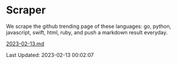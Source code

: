 # Scraper

We scrape the github trending page of these languages: go, python, javascript, swift, html, ruby, and push a markdown result everyday.

[2023-02-13.md](https://github.com/henson/Scraper/blob/master/2023-02-13.md)

Last Updated: 2023-02-13 00:02:07